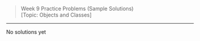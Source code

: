 > Week 9 Practice Problems (Sample Solutions)<br>[Topic: Objects and Classes]

<hr>

No solutions yet